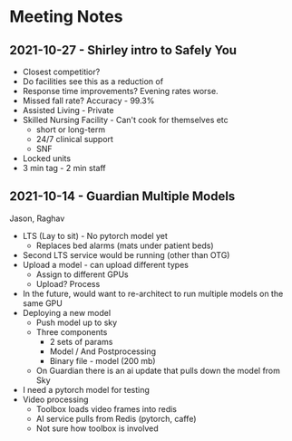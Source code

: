 # Meeting Notes


## 2021-10-27 - Shirley intro to Safely You

- Closest competitior?
- Do facilities see this as a reduction of
- Response time improvements? Evening rates worse.
- Missed fall rate? Accuracy - 99.3%
- Assisted Living - Private
- Skilled Nursing Facility - Can't cook for themselves etc
  - short or long-term
  - 24/7 clinical support
  - SNF
- Locked units
- 3 min tag - 2 min staff
## 2021-10-14 - Guardian Multiple Models

Jason, Raghav

- LTS (Lay to sit) - No pytorch model yet
  - Replaces bed alarms (mats under patient beds)
- Second LTS service would be running (other than OTG)
- Upload a model - can upload different types
  - Assign to different GPUs
  - Upload? Process
- In the future, would want to re-architect to run multiple models on the same GPU
- Deploying a new model
  - Push model up to sky
  - Three components
    - 2 sets of params
    - Model / And Postprocessing
    - Binary file - model (200 mb)
  - On Guardian there is an ai update that pulls down the model from Sky
- I need a pytorch model for testing
- Video processing
  - Toolbox loads video frames into redis
  - AI service pulls from Redis (pytorch, caffe)
  - Not sure how toolbox is involved

